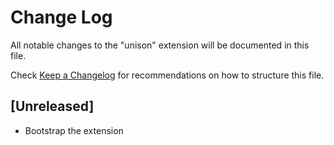 # Change Log

All notable changes to the "unison" extension will be documented in this file.

Check [Keep a Changelog](http://keepachangelog.com/) for recommendations on how to structure this file.

## [Unreleased]

- Bootstrap the extension
